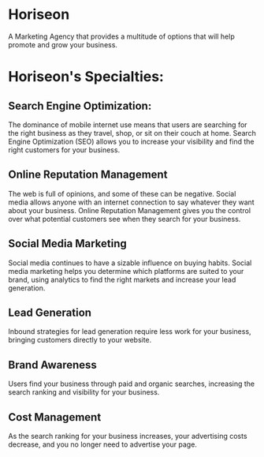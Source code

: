 # Horiseon
A Marketing Agency that provides a multitude of options that will help promote and grow your business. 

# Horiseon's Specialties: 

## Search Engine Optimization: 
The dominance of mobile internet use means that users are searching for the right business as they travel, shop, or sit on their couch at home. Search Engine Optimization (SEO) allows you to increase your visibility and find the right customers for your business.

## Online Reputation Management
The web is full of opinions, and some of these can be negative. Social media allows anyone with an internet connection to say whatever they want about your business. Online Reputation Management gives you the control over what potential customers see when they search for your business.

## Social Media Marketing
Social media continues to have a sizable influence on buying habits. Social media marketing helps you determine which platforms are suited to your brand, using analytics to find the right markets and increase your lead generation.

## Lead Generation
Inbound strategies for lead generation require less work for your business, bringing customers directly to your website.

## Brand Awareness
Users find your business through paid and organic searches, increasing the search ranking and visibility for your business.

## Cost Management
As the search ranking for your business increases, your advertising costs decrease, and you no longer need to advertise your page.

